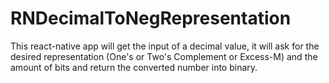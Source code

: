 # RNDecimalToNegRepresentation
This react-native app will get the input of a decimal value, it will ask for the desired representation (One's or Two's Complement or Excess-M) and the amount of bits and return the converted number into binary.
